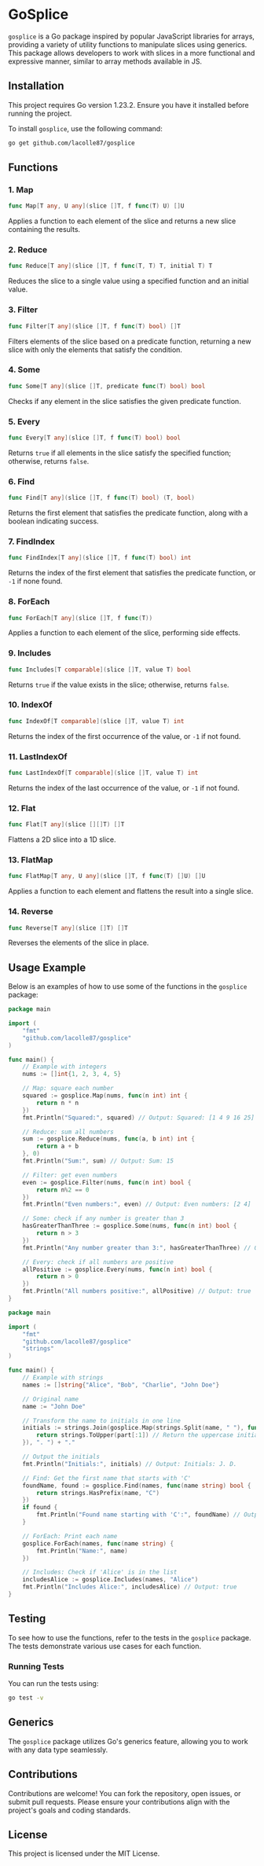 # GoSplice

`gosplice` is a Go package inspired by popular JavaScript libraries for arrays, providing a variety of utility functions to manipulate slices using generics. This package allows developers to work with slices in a more functional and expressive manner, similar to array methods available in JS.

## Installation

This project requires Go version 1.23.2. Ensure you have it installed before running the project.

To install `gosplice`, use the following command:

```bash
go get github.com/lacolle87/gosplice
```

## Functions

### 1. Map

```go
func Map[T any, U any](slice []T, f func(T) U) []U
```

Applies a function to each element of the slice and returns a new slice containing the results.

### 2. Reduce

```go
func Reduce[T any](slice []T, f func(T, T) T, initial T) T
```

Reduces the slice to a single value using a specified function and an initial value.

### 3. Filter

```go
func Filter[T any](slice []T, f func(T) bool) []T
```

Filters elements of the slice based on a predicate function, returning a new slice with only the elements that satisfy the condition.

### 4. Some

```go
func Some[T any](slice []T, predicate func(T) bool) bool
```

Checks if any element in the slice satisfies the given predicate function.

### 5. Every

```go
func Every[T any](slice []T, f func(T) bool) bool
```

Returns `true` if all elements in the slice satisfy the specified function; otherwise, returns `false`.

### 6. Find

```go
func Find[T any](slice []T, f func(T) bool) (T, bool)
```

Returns the first element that satisfies the predicate function, along with a boolean indicating success.

### 7. FindIndex

```go
func FindIndex[T any](slice []T, f func(T) bool) int
```

Returns the index of the first element that satisfies the predicate function, or `-1` if none found.

### 8. ForEach

```go
func ForEach[T any](slice []T, f func(T))
```

Applies a function to each element of the slice, performing side effects.

### 9. Includes

```go
func Includes[T comparable](slice []T, value T) bool
```

Returns `true` if the value exists in the slice; otherwise, returns `false`.

### 10. IndexOf

```go
func IndexOf[T comparable](slice []T, value T) int
```

Returns the index of the first occurrence of the value, or `-1` if not found.

### 11. LastIndexOf

```go
func LastIndexOf[T comparable](slice []T, value T) int
```

Returns the index of the last occurrence of the value, or `-1` if not found.

### 12. Flat

```go
func Flat[T any](slice [][]T) []T
```

Flattens a 2D slice into a 1D slice.

### 13. FlatMap

```go
func FlatMap[T any, U any](slice []T, f func(T) []U) []U
```

Applies a function to each element and flattens the result into a single slice.

### 14. Reverse

```go
func Reverse[T any](slice []T) []T
```

Reverses the elements of the slice in place.

## Usage Example

Below is an examples of how to use some of the functions in the `gosplice` package:

```go
package main

import (
	"fmt"
	"github.com/lacolle87/gosplice"
)

func main() {
	// Example with integers
	nums := []int{1, 2, 3, 4, 5}

	// Map: square each number
	squared := gosplice.Map(nums, func(n int) int {
		return n * n
	})
	fmt.Println("Squared:", squared) // Output: Squared: [1 4 9 16 25]

	// Reduce: sum all numbers
	sum := gosplice.Reduce(nums, func(a, b int) int {
		return a + b
	}, 0)
	fmt.Println("Sum:", sum) // Output: Sum: 15

	// Filter: get even numbers
	even := gosplice.Filter(nums, func(n int) bool {
		return n%2 == 0
	})
	fmt.Println("Even numbers:", even) // Output: Even numbers: [2 4]

	// Some: check if any number is greater than 3
	hasGreaterThanThree := gosplice.Some(nums, func(n int) bool {
		return n > 3
	})
	fmt.Println("Any number greater than 3:", hasGreaterThanThree) // Output: true

	// Every: check if all numbers are positive
	allPositive := gosplice.Every(nums, func(n int) bool {
		return n > 0
	})
	fmt.Println("All numbers positive:", allPositive) // Output: true
}
```

```go
package main

import (
	"fmt"
	"github.com/lacolle87/gosplice"
	"strings"
)

func main() {
	// Example with strings
	names := []string{"Alice", "Bob", "Charlie", "John Doe"}

	// Original name
	name := "John Doe"

	// Transform the name to initials in one line
	initials := strings.Join(gosplice.Map(strings.Split(name, " "), func(part string) string {
		return strings.ToUpper(part[:1]) // Return the uppercase initial
	}), ". ") + "."

	// Output the initials
	fmt.Println("Initials:", initials) // Output: Initials: J. D.

	// Find: Get the first name that starts with 'C'
	foundName, found := gosplice.Find(names, func(name string) bool {
		return strings.HasPrefix(name, "C")
	})
	if found {
		fmt.Println("Found name starting with 'C':", foundName) // Output: Found name starting with 'C': Charlie
	}

	// ForEach: Print each name
	gosplice.ForEach(names, func(name string) {
		fmt.Println("Name:", name)
	})

	// Includes: Check if 'Alice' is in the list
	includesAlice := gosplice.Includes(names, "Alice")
	fmt.Println("Includes Alice:", includesAlice) // Output: true
}
```

## Testing

To see how to use the functions, refer to the tests in the `gosplice` package. The tests demonstrate various use cases for each function.

### Running Tests

You can run the tests using:

```bash
go test -v
```

## Generics

The `gosplice` package utilizes Go's generics feature, allowing you to work with any data type seamlessly.

## Contributions
Contributions are welcome! You can fork the repository, open issues, or submit pull requests. Please ensure your contributions align with the project's goals and coding standards.

## License

This project is licensed under the MIT License.